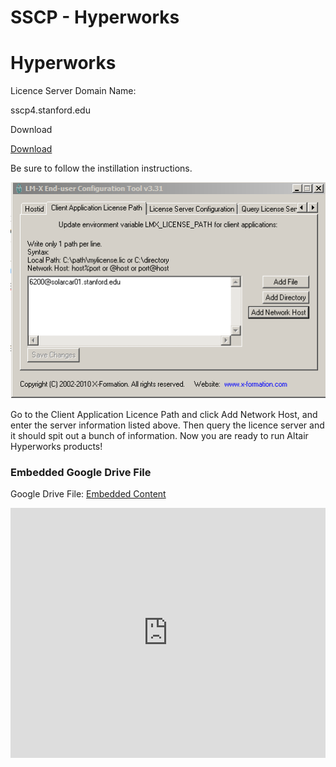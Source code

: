 # SSCP - Hyperworks

# Hyperworks

Licence Server Domain Name:

sscp4.stanford.edu

Download

[Download](http://www.altairhyperworks.com/HWProductDownload.aspx#)

Be sure to follow the instillation instructions. 

![](../../../../../assets/image_d9e8ada60a.png)

Go to the Client Application Licence Path and click Add Network Host, and enter the server information listed above. Then query the licence server and it should spit out a bunch of information. Now you are ready to run Altair Hyperworks products!

[](https://drive.google.com/folderview?id=12mZcA0YpNWZWQm94vqSMpBR2tePRxHOE)

### Embedded Google Drive File

Google Drive File: [Embedded Content](https://drive.google.com/embeddedfolderview?id=12mZcA0YpNWZWQm94vqSMpBR2tePRxHOE#list)

<iframe width="100%" height="400" src="https://drive.google.com/embeddedfolderview?id=12mZcA0YpNWZWQm94vqSMpBR2tePRxHOE#list" frameborder="0"></iframe>


